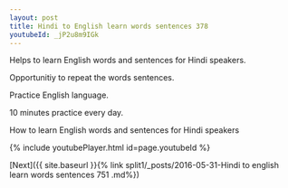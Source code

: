 ```yaml
---
layout: post
title: Hindi to English learn words sentences 378 
youtubeId: _jP2u8m9IGk
---
```

 
 
Helps to learn English words and sentences for Hindi speakers.

Opportunitiy to repeat the words sentences. 

Practice English language. 
 
10 minutes practice every day. 
 
How to learn English words and sentences for Hindi speakers 
 
{% include youtubePlayer.html id=page.youtubeId %}
 
 
[Next]({{ site.baseurl }}{% link  split1/_posts/2016-05-31-Hindi to english learn words sentences 751 .md%})
 
